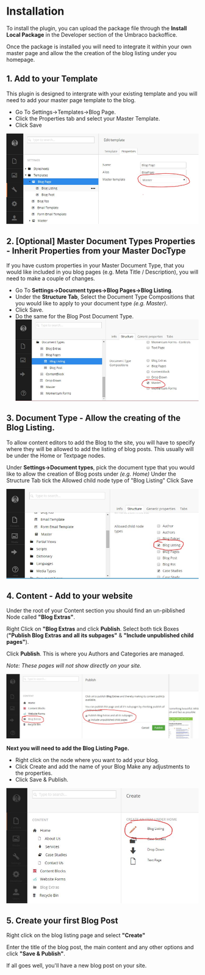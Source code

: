 ﻿# Installation #

To install the plugin, you can upload the package file through the **Install Local Package** in the Developer section of the Umbraco backoffice.

Once the package is installed you will need to integrate it within your own master page and allow the the creation of the blog listing under you homepage.

## 1. Add to your Template ##

This plugin is designed to intergrate with your existing template and you will need to 
add your master page template to the blog. 

- Go To Settings->Templates->Blog Page. 
- Click the Properties tab and select your Master Template. 
- Click Save

![templates](images/templates.jpg)

## 2. [Optional] Master Document Types Properties - Inherit Properties from your Master DocType ##
If you have custom properties in your Master Document Type, that you would like included 
in you blog pages (e.g. Meta Title / Description), you will need to make a couple of 
changes. 

- Go To **Settings->Document types->Blog Pages->Blog Listing**. 
- Under the **Structure Tab**, Select the Document Type Compositions that you would like to apply to your 
document type *(e.g. Master)*. 
- Click Save. 
- Do the same for the Blog Post Document Type.
![Master Document types](images/document-type-master-properties.jpg)

## 3. Document Type - Allow the creating of the Blog Listing. ##
To allow content editors to add the Blog to the site, you will have to specify where 
they will be allowed to add the listing of blog posts. This usually will be under the 
Home or Textpage nodes. 

Under **Settings->Document types**, pick the document type that you would like to allow the creation 
of Blog posts under *(e.g. Home)* Under the Structure Tab tick the Allowed child node type 
of "Blog Listing" Click Save

![Select parent doctype](images/select-doctype.jpg)

## 4. Content - Add to your website ##
Under the root of your Content section you should find an un-piblished Node called 
**"Blog Extras"**. 

Right Click on **"Blog Extras** and click **Publish**. Select both tick Boxes 
(**"Publish Blog Extras and all its subpages"** & **"Include unpublished child pages"**).

Click **Publish**. This is where you Authors and Categories are managed. 

*Note: These pages will not show directly on your site.*

![Publish blog Extras](images/publish-extras.jpg)

**Next you will need to add the Blog Listing Page.**

- Right click on the node where you want to add your blog.
- Click Create and add the name of your Blog Make any adjustments to the properties.
- Click Save & Publish.

![Create Blog Listing](images/create-blog-listing.jpg)

## 5. Create your first Blog Post ##

Right click on the blog listing page and select **"Create"**

Enter the title of the blog post, the main content and any other options and click 
**"Save & Publish"**. 

If all goes well, you'll have a new blog post on your site.
